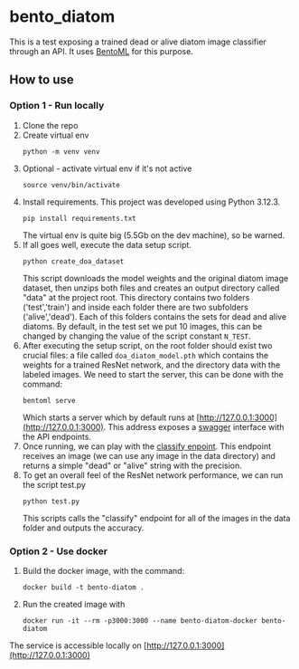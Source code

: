 # bento_diatom

This is a test exposing a trained dead or alive diatom image classifier through an API. It uses [BentoML](https://github.com/bentoml/BentoML) for this purpose.

## How to use

### Option 1 - Run locally

1. Clone the repo
1. Create virtual env
    ```
    python -m venv venv
    ```
1. Optional - activate virtual env if it's not active
    ```
    source venv/bin/activate
    ```
1. Install requirements. This project was developed using Python 3.12.3.
    ```
    pip install requirements.txt
    ```
    The virtual env is quite big (5.5Gb on the dev machine), so be warned.
1. If all goes well, execute the data setup script. 
    ```
    python create_doa_dataset
    ```
    This script downloads the model weights and the original diatom image dataset, then unzips both files and creates an output directory called "data" at the project root. This directory contains two folders ('test','train') and inside each folder there are two subfolders ('alive','dead'). Each of this folders contains the sets for dead and alive diatoms. By default, in the test set we put 10 images, this can be changed by changing the value of the script constant ```N_TEST```.
1. After executing the setup script, on the root folder should exist two crucial files: a file called ```doa_diatom_model.pth``` which contains the weights for a trained ResNet network, and the directory data with the labeled images. We need to start the server, this can be done with the command:
    ```
    bentoml serve
    ```
    Which starts a server which by default runs at [http://127.0.0.1:3000](http://127.0.0.1:3000). This address exposes a [swagger](https://github.com/swagger-api/swagger-ui) interface with the API endpoints.
1. Once running, we can play with the [classify enpoint](http://127.0.0.1:3000/#/Service%20APIs/MyResNet__classify). This endpoint receives an image (we can use any image in the data directory) and returns a simple "dead" or "alive" string with the precision.
1. To get an overall feel of the ResNet network performance, we can run the script test.py
    ```
    python test.py
    ```
    This scripts calls the "classify" endpoint for all of the images in the data folder and outputs the accuracy.

### Option 2 - Use docker

1. Build the docker image, with the command:
    ```
    docker build -t bento-diatom .
    ```
1. Run the created image with
    ```
    docker run -it --rm -p3000:3000 --name bento-diatom-docker bento-diatom
    ```
The service is accessible locally on [http://127.0.0.1:3000](http://127.0.0.1:3000)